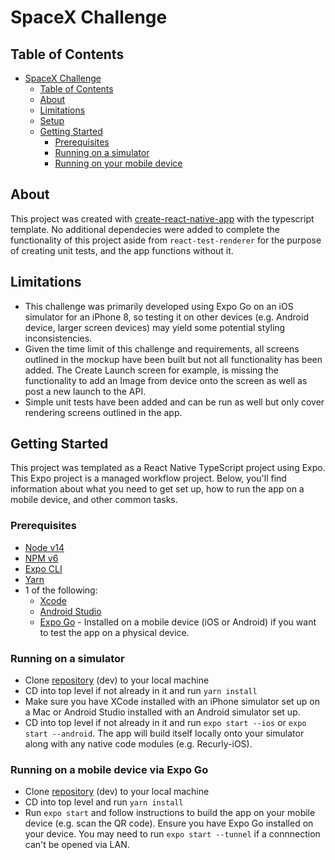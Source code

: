 # SpaceX Challenge
## Table of Contents

- [SpaceX Challenge](#spacex-challenge)
  - [Table of Contents](#table-of-contents)
  - [About](#about)
  - [Limitations](#limitations)
  - [Setup](#setup)
  - [Getting Started](#getting-started)
    - [Prerequisites](#prerequisites)
    - [Running on a simulator](#running-on-a-simulator)
    - [Running on your mobile device](#running-on-your-mobile-device)

## About
This project was created with [create-react-native-app](https://github.com/expo/create-react-native-app) with the typescript template.
No additional dependecies were added to complete the functionality of this project aside from `react-test-renderer` for the purpose of creating unit tests, and the app functions without it.

## Limitations
- This challenge was primarily developed using Expo Go on an iOS simulator for an iPhone 8, so testing it on other devices (e.g. Android device, larger screen devices) may yield some potential styling inconsistencies.
- Given the time limit of this challenge and requirements, all screens outlined in the mockup have been built but not all functionality has been added. The Create Launch screen for example, is missing the functionality to add an Image from device onto the screen as well as post a new launch to the API.
- Simple unit tests have been added and can be run as well but only cover rendering screens outlined in the app.
## Getting Started
This project was templated as a React Native TypeScript project using Expo. 
This Expo project is a managed workflow project.
Below, you'll find information about what you need to get set up, how to run the app on a mobile device, and other common tasks.

### Prerequisites

- [Node v14](https://nodejs.org)
- [NPM v6](https://docs.npmjs.com/cli/v7/commands/npm-link)
- [Expo CLI](https://docs.expo.io/versions/latest/workflow/expo-cli/)
- [Yarn](https://classic.yarnpkg.com/en/docs/install)
- 1 of the following:
  - [Xcode](https://developer.apple.com/xcode/)
  - [Android Studio](https://developer.android.com/studio#downloads)
  - [Expo Go](https://apps.apple.com/us/app/expo-go/id982107779) - Installed on a mobile device (iOS or Android) if you want to test the app on a physical device.

### Running on a simulator

- Clone [repository](https://bitbucket.org/unitymedical/alpha-medical-mobile/src/dev/) (dev) to your local machine
- CD into top level if not already in it and run `yarn install`
- Make sure you have XCode installed with an iPhone simulator set up on a Mac or Android Studio installed with an Android simulator set up.
- CD into top level if not already in it and run `expo start --ios` or `expo start --android`. The app will build itself locally onto your simulator along with any native code modules (e.g. Recurly-iOS).

### Running on a mobile device via Expo Go

- Clone [repository](https://bitbucket.org/unitymedical/alpha-medical-mobile/src/dev/) (dev) to your local machine
- CD into top level and run `yarn install`
- Run `expo start` and follow instructions to build the app on your mobile device (e.g. scan the QR code). Ensure you have Expo Go installed on your device. You may need to run `expo start --tunnel` if a connnection can't be opened via LAN.
